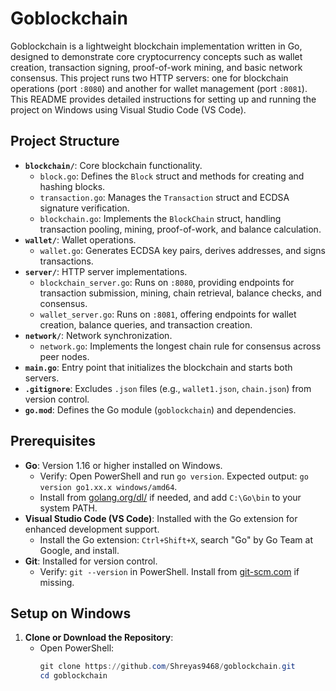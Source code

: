 # Goblockchain

Goblockchain is a lightweight blockchain implementation written in Go, designed to demonstrate core cryptocurrency concepts such as wallet creation, transaction signing, proof-of-work mining, and basic network consensus. This project runs two HTTP servers: one for blockchain operations (port `:8080`) and another for wallet management (port `:8081`). This README provides detailed instructions for setting up and running the project on Windows using Visual Studio Code (VS Code).

## Project Structure

- **`blockchain/`**: Core blockchain functionality.
  - `block.go`: Defines the `Block` struct and methods for creating and hashing blocks.
  - `transaction.go`: Manages the `Transaction` struct and ECDSA signature verification.
  - `blockchain.go`: Implements the `BlockChain` struct, handling transaction pooling, mining, proof-of-work, and balance calculation.
- **`wallet/`**: Wallet operations.
  - `wallet.go`: Generates ECDSA key pairs, derives addresses, and signs transactions.
- **`server/`**: HTTP server implementations.
  - `blockchain_server.go`: Runs on `:8080`, providing endpoints for transaction submission, mining, chain retrieval, balance checks, and consensus.
  - `wallet_server.go`: Runs on `:8081`, offering endpoints for wallet creation, balance queries, and transaction creation.
- **`network/`**: Network synchronization.
  - `network.go`: Implements the longest chain rule for consensus across peer nodes.
- **`main.go`**: Entry point that initializes the blockchain and starts both servers.
- **`.gitignore`**: Excludes `.json` files (e.g., `wallet1.json`, `chain.json`) from version control.
- **`go.mod`**: Defines the Go module (`goblockchain`) and dependencies.

## Prerequisites

- **Go**: Version 1.16 or higher installed on Windows.
  - Verify: Open PowerShell and run `go version`. Expected output: `go version go1.xx.x windows/amd64`.
  - Install from [golang.org/dl/](https://golang.org/dl/) if needed, and add `C:\Go\bin` to your system PATH.
- **Visual Studio Code (VS Code)**: Installed with the Go extension for enhanced development support.
  - Install the Go extension: `Ctrl+Shift+X`, search "Go" by Go Team at Google, and install.
- **Git**: Installed for version control.
  - Verify: `git --version` in PowerShell. Install from [git-scm.com](https://git-scm.com/downloads) if missing.

## Setup on Windows

1. **Clone or Download the Repository**:
   - Open PowerShell:
     ```powershell
     git clone https://github.com/Shreyas9468/goblockchain.git
     cd goblockchain
